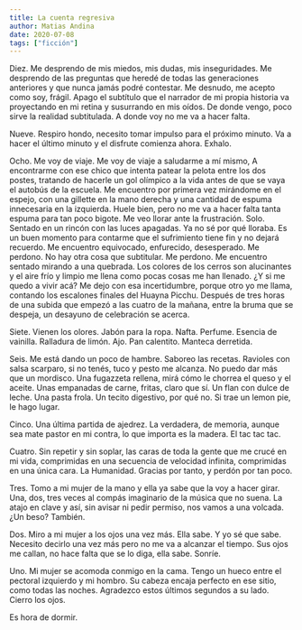 ```yaml
---
title: La cuenta regresiva
author: Matias Andina
date: 2020-07-08
tags: ["ficción"]
---
```


Diez. Me desprendo de mis miedos, mis dudas, mis inseguridades. Me desprendo de las preguntas que heredé de todas las generaciones anteriores y que nunca jamás podré contestar. Me desnudo, me acepto como soy, frágil. Apago el subtítulo que el narrador de mi propia historia va proyectando en mi retina y susurrando en mis oídos. De donde vengo, poco sirve la realidad subtitulada. A donde voy no me va a hacer falta.

Nueve. Respiro hondo, necesito tomar impulso para el próximo minuto. Va a hacer el último minuto y el disfrute comienza ahora. Exhalo.

Ocho. Me voy de viaje. Me voy de viaje a saludarme a mí mismo, A encontrarme con ese chico que intenta patear la pelota entre los dos postes, tratando de hacerle un gol olímpico a la vida antes de que se vaya el autobús de la escuela. Me encuentro por primera vez mirándome en el espejo, con una gillette en la mano derecha y una cantidad de espuma innecesaria en la izquierda. Huele bien, pero no me va a hacer falta tanta espuma para tan poco bigote. Me veo llorar ante la frustración. Solo. Sentado en un rincón con las luces apagadas. Ya no sé por qué lloraba. Es un buen momento para contarme que el sufrimiento tiene fin y no dejará recuerdo. Me encuentro equivocado, enfurecido, desesperado. Me perdono. No hay otra cosa que subtitular. Me perdono. Me encuentro sentado mirando a una quebrada. Los colores de los cerros son alucinantes y el aire frío y limpio me llena como pocas cosas me han llenado. ¿Y si me quedo a vivir acá? Me dejo con esa incertidumbre, porque otro yo me llama, contando los escalones finales del Huayna Picchu. Después de tres horas de una subida que empezó a las cuatro de la mañana, entre la bruma que se despeja, un desayuno de celebración se acerca.

Siete. Vienen los olores. Jabón para la ropa. Nafta. Perfume. Esencia de vainilla. Ralladura de limón. Ajo. Pan calentito. Manteca derretida.

Seis. Me está dando un poco de hambre. Saboreo las recetas. Ravioles con salsa scarparo, si no tenés, tuco y pesto me alcanza. No puedo dar más que un mordisco. Una fugazzeta rellena, mirá cómo le chorrea el queso y el aceite. Unas empanadas de carne, fritas, claro que sí. Un flan con dulce de leche. Una pasta frola. Un tecito digestivo, por qué no. Si trae un lemon pie, le hago lugar.

Cinco. Una última partida de ajedrez. La verdadera, de memoria, aunque sea mate pastor en mi contra, lo que importa es la madera. El tac tac tac.

Cuatro. Sin repetir y sin soplar, las caras de toda la gente que me crucé en mi vida, comprimidas en una secuencia de velocidad infinita, comprimidas en una única cara. La Humanidad. Gracias por tanto, y perdón por tan poco.

Tres. Tomo a mi mujer de la mano y ella ya sabe que la voy a hacer girar. Una, dos, tres veces al compás imaginario de la música que no suena. La atajo en clave y así, sin avisar ni pedir permiso, nos vamos a una volcada. ¿Un beso? También.

Dos. Miro a mi mujer a los ojos una vez más. Ella sabe. Y yo sé que sabe. Necesito decirlo una vez más pero no me va a alcanzar el tiempo. Sus ojos me callan, no hace falta que se lo diga, ella sabe. Sonríe.

Uno. Mi mujer se acomoda conmigo en la cama. Tengo un hueco entre el pectoral izquierdo y mi hombro. Su cabeza encaja perfecto en ese sitio, como todas las noches. Agradezco estos últimos segundos a su lado. Cierro los ojos.

Es hora de dormir.